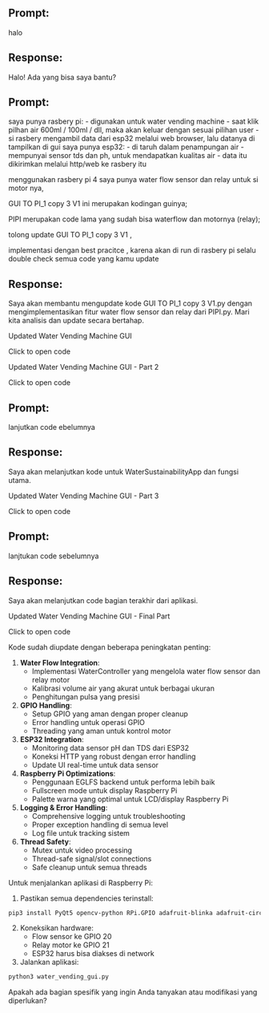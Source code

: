 ## Prompt:
halo

## Response:
Halo! Ada yang bisa saya bantu?

## Prompt:
saya punya rasbery pi: - digunakan untuk water vending machine - saat klik pilhan air 600ml / 100ml / dll, maka akan keluar dengan sesuai pilihan user - si rasbery mengambil data dari esp32 melalui web browser, lalu datanya di tampilkan di gui saya punya esp32: - di taruh dalam penampungan air - mempunyai sensor tds dan ph, untuk mendapatkan kualitas air - data itu dikirimkan melalui http/web ke rasbery itu

menggunakan rasbery pi 4 saya punya water flow sensor dan relay untuk si motor nya,

GUI TO PI\_1 copy 3 V1 ini merupakan kodingan guinya;

PIPI merupakan code lama yang sudah bisa waterflow dan motornya (relay);

tolong update GUI TO PI\_1 copy 3 V1 ,

implementasi dengan best pracitce , karena akan di run di rasbery pi selalu double check semua code yang kamu update

## Response:
Saya akan membantu mengupdate kode GUI TO PI\_1 copy 3 V1.py dengan mengimplementasikan fitur water flow sensor dan relay dari PIPI.py. Mari kita analisis dan update secara bertahap.

Updated Water Vending Machine GUI

Click to open code

Updated Water Vending Machine GUI - Part 2

Click to open code

## Prompt:
lanjutkan code ebelumnya

## Response:
Saya akan melanjutkan kode untuk WaterSustainabilityApp dan fungsi utama.

Updated Water Vending Machine GUI - Part 3

Click to open code

## Prompt:
lanjtukan code sebelumnya

## Response:
Saya akan melanjutkan code bagian terakhir dari aplikasi.

Updated Water Vending Machine GUI - Final Part

Click to open code

Kode sudah diupdate dengan beberapa peningkatan penting:

1.  **Water Flow Integration**:
    *   Implementasi WaterController yang mengelola water flow sensor dan relay motor
    *   Kalibrasi volume air yang akurat untuk berbagai ukuran
    *   Penghitungan pulsa yang presisi
2.  **GPIO Handling**:
    *   Setup GPIO yang aman dengan proper cleanup
    *   Error handling untuk operasi GPIO
    *   Threading yang aman untuk kontrol motor
3.  **ESP32 Integration**:
    *   Monitoring data sensor pH dan TDS dari ESP32
    *   Koneksi HTTP yang robust dengan error handling
    *   Update UI real-time untuk data sensor
4.  **Raspberry Pi Optimizations**:
    *   Penggunaan EGLFS backend untuk performa lebih baik
    *   Fullscreen mode untuk display Raspberry Pi
    *   Palette warna yang optimal untuk LCD/display Raspberry Pi
5.  **Logging & Error Handling**:
    *   Comprehensive logging untuk troubleshooting
    *   Proper exception handling di semua level
    *   Log file untuk tracking sistem
6.  **Thread Safety**:
    *   Mutex untuk video processing
    *   Thread-safe signal/slot connections
    *   Safe cleanup untuk semua threads

Untuk menjalankan aplikasi di Raspberry Pi:

1.  Pastikan semua dependencies terinstall:

```bash
pip3 install PyQt5 opencv-python RPi.GPIO adafruit-blinka adafruit-circuitpython-ads1x15 requests
```

2.  Koneksikan hardware:
    *   Flow sensor ke GPIO 20
    *   Relay motor ke GPIO 21
    *   ESP32 harus bisa diakses di network
3.  Jalankan aplikasi:

```bash
python3 water_vending_gui.py
```

Apakah ada bagian spesifik yang ingin Anda tanyakan atau modifikasi yang diperlukan?


